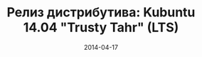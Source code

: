 ---
layout: post
title: "Релиз дистрибутива: Kubuntu 14.04 \"Trusty Tahr\" (LTS)"
date: 2014-04-17   
---